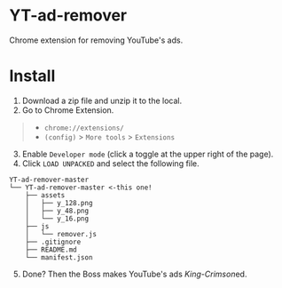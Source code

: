 # YT-ad-remover
Chrome extension for removing YouTube's ads.

# Install
1. Download a zip file and unzip it to the local.
2. Go to Chrome Extension.
> * `chrome://extensions/`
> * `(config)` > `More tools` > `Extensions`
3. Enable `Developer mode` (click a toggle at the upper right of the page).
4. Click `LOAD UNPACKED` and select the following file.
```
YT-ad-remover-master
└── YT-ad-remover-master <-this one!
    ├── assets
    │   ├── y_128.png
    │   ├── y_48.png
    │   └── y_16.png
    ├── js
    │   └── remover.js
    ├── .gitignore
    ├── README.md
    └── manifest.json
```
5. Done? Then the Boss makes YouTube's ads *King-Crimson*ed.

